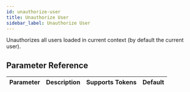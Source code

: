 ```yaml
---
id: unauthorize-user
title: Unauthorize User
sidebar_label: Unauthorize User
---
```



Unauthorizes all users loaded in current context (by default the current user).

## Parameter Reference
| Parameter | Description | Supports Tokens | Default |
| -- | -- | -- | -- |
